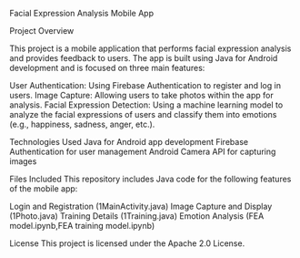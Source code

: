 Facial Expression Analysis Mobile App

Project Overview

This project is a mobile application that performs facial expression analysis and provides feedback to users. The app is built using Java for Android development and is focused on three main features:

User Authentication: Using Firebase Authentication to register and log in users.
Image Capture: Allowing users to take photos within the app for analysis.
Facial Expression Detection: Using a machine learning model to analyze the facial expressions of users and classify them into emotions (e.g., happiness, sadness, anger, etc.).

Technologies Used
Java for Android app development
Firebase Authentication for user management
Android Camera API for capturing images

Files Included
This repository includes Java code for the following features of the mobile app:

Login and Registration (1MainActivity.java)
Image Capture and Display (1Photo.java)
Training Details (1Training.java)
Emotion Analysis (FEA model.ipynb,FEA training model.ipynb)

License
This project is licensed under the Apache 2.0 License.
